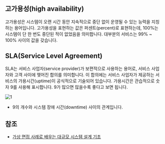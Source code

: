 ## 고가용성(high availability)
고가용성은 시스템이 오랜 시간 동안 지속적으로 중단 없이 운영될 수 있는 능력을 지칭하는 용어입니다. 고가용성을 표현하는 값은 퍼센트(percent)로 표현하는데, 100%는 시스템이 단 한 번도 중단된 적이 없었음을 의미합니다. 대부분의 서비스는 99% ~ 100% 사이의 값을 갖습니다.

## SLA(Service Level Agreement)
SLA는 서비스 사업자(service provider)가 보편적으로 사용하는 용어로, 서비스 사업자와 고객 사이에 맺어진 합의를 의미합니다. 이 합의에는 서비스 사업자가 제공하는 서비스의 가용시간(uptime)이 공식적으로 기술되어 있습니다. 가용시간은 관습적으로 숫자 9를 사용해 표시합니다. 9가  많으면 많을수록 좋다고 보면 됩니다.   

![1](https://raw.githubusercontent.com/smpark1020/tistory/master/System%20Design/%5B%EA%B0%9C%EB%9E%B5%EC%A0%81%EC%9D%B8%20%EA%B7%9C%EB%AA%A8%20%EC%B8%A1%EC%A0%95%5D%20%EA%B0%80%EC%9A%A9%EC%84%B1%EC%97%90%20%EA%B4%80%EA%B3%84%EB%90%9C%20%EC%88%98%EC%B9%98%EB%93%A4/1.jpg)   
* 9의 개수와 시스템 장애 시간(downtime) 사이의 관계입니다.

## 참조
* [가상 면접 사례로 배우는 대규모 시스템 설계 기초](http://www.kyobobook.co.kr/product/detailViewKor.laf?ejkGb=KOR&mallGb=KOR&barcode=9788966263158&orderClick=&Kc=)